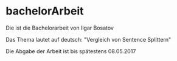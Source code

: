 # bachelorArbeit

Die ist die Bachelorarbeit von Ilgar Bosatov

Das Thema lautet auf deutsch: "Vergleich von Sentence Splittern"

Die Abgabe der Arbeit ist bis spätestens 08.05.2017
